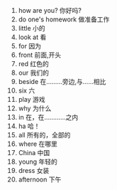 1. how are you?     你好吗?
2. do one's homework    做准备工作
3. little           小的
4. look at           看
5. for             因为
6. front           前面,开头
7. red            红色的
8. our            我们的
9. beside          在………旁边,与……相比
10. six            六
11. play          游戏
12. why           为什么
13. in          在，在…………之内
14. ha          哈！
15. all         所有的，全部的
16. where        在哪里
17. China       中国
18. young           年轻的
19. dress        女装
20. afternoon      下午
